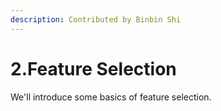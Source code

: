 ```yaml
---
description: Contributed by Binbin Shi
---
```


# 2.Feature Selection

We'll introduce some basics of feature selection.


